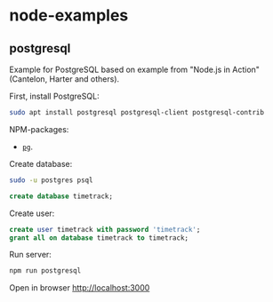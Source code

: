 # node-examples

## postgresql

Example for PostgreSQL based on example from "Node.js in Action" (Cantelon, Harter and others).

First, install PostgreSQL:

``` sh
sudo apt install postgresql postgresql-client postgresql-contrib
```

NPM-packages:
- [`pg`](https://github.com/brianc/node-postgres).

Create database:

``` bash
sudo -u postgres psql
```

``` sql
create database timetrack;
```

Create user:

``` sql
create user timetrack with password 'timetrack';
grant all on database timetrack to timetrack;
```

Run server:

``` bash
npm run postgresql
```

Open in browser <http://localhost:3000>

